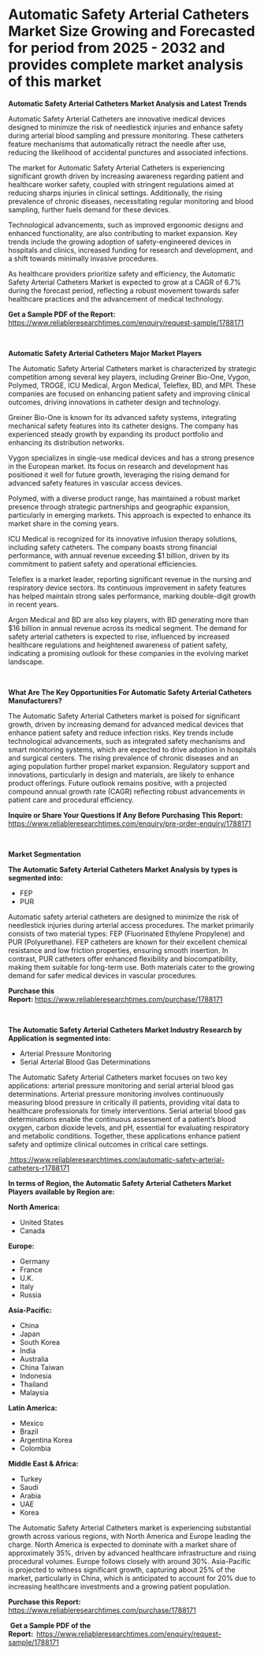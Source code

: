 <p><h1>Automatic Safety Arterial Catheters Market Size Growing and Forecasted for period from 2025 - 2032 and provides complete market analysis of this market</h1></p><p><strong>Automatic Safety Arterial Catheters Market Analysis and Latest Trends</strong></p>
<p><p>Automatic Safety Arterial Catheters are innovative medical devices designed to minimize the risk of needlestick injuries and enhance safety during arterial blood sampling and pressure monitoring. These catheters feature mechanisms that automatically retract the needle after use, reducing the likelihood of accidental punctures and associated infections. </p><p>The market for Automatic Safety Arterial Catheters is experiencing significant growth driven by increasing awareness regarding patient and healthcare worker safety, coupled with stringent regulations aimed at reducing sharps injuries in clinical settings. Additionally, the rising prevalence of chronic diseases, necessitating regular monitoring and blood sampling, further fuels demand for these devices. </p><p>Technological advancements, such as improved ergonomic designs and enhanced functionality, are also contributing to market expansion. Key trends include the growing adoption of safety-engineered devices in hospitals and clinics, increased funding for research and development, and a shift towards minimally invasive procedures. </p><p>As healthcare providers prioritize safety and efficiency, the Automatic Safety Arterial Catheters Market is expected to grow at a CAGR of 6.7% during the forecast period, reflecting a robust movement towards safer healthcare practices and the advancement of medical technology.</p></p>
<p><strong>Get a Sample PDF of the Report:&nbsp;</strong> <a href="https://www.reliableresearchtimes.com/enquiry/request-sample/1788171?utm_campaign=2326&utm_medium=2&utm_source=Github&utm_content=ia&utm_term=14042025&utm_id=automatic-safety-arterial-catheters">https://www.reliableresearchtimes.com/enquiry/request-sample/1788171</a></p>
<p>&nbsp;</p>
<p><strong>Automatic Safety Arterial Catheters Major Market Players</strong></p>
<p><p>The Automatic Safety Arterial Catheters market is characterized by strategic competition among several key players, including Greiner Bio-One, Vygon, Polymed, TROGE, ICU Medical, Argon Medical, Teleflex, BD, and MPI. These companies are focused on enhancing patient safety and improving clinical outcomes, driving innovations in catheter design and technology.</p><p>Greiner Bio-One is known for its advanced safety systems, integrating mechanical safety features into its catheter designs. The company has experienced steady growth by expanding its product portfolio and enhancing its distribution networks.</p><p>Vygon specializes in single-use medical devices and has a strong presence in the European market. Its focus on research and development has positioned it well for future growth, leveraging the rising demand for advanced safety features in vascular access devices.</p><p>Polymed, with a diverse product range, has maintained a robust market presence through strategic partnerships and geographic expansion, particularly in emerging markets. This approach is expected to enhance its market share in the coming years.</p><p>ICU Medical is recognized for its innovative infusion therapy solutions, including safety catheters. The company boasts strong financial performance, with annual revenue exceeding $1 billion, driven by its commitment to patient safety and operational efficiencies.</p><p>Teleflex is a market leader, reporting significant revenue in the nursing and respiratory device sectors. Its continuous improvement in safety features has helped maintain strong sales performance, marking double-digit growth in recent years.</p><p>Argon Medical and BD are also key players, with BD generating more than $16 billion in annual revenue across its medical segment. The demand for safety arterial catheters is expected to rise, influenced by increased healthcare regulations and heightened awareness of patient safety, indicating a promising outlook for these companies in the evolving market landscape.</p></p>
<p>&nbsp;</p>
<p><strong>What Are The Key Opportunities For Automatic Safety Arterial Catheters Manufacturers?</strong></p>
<p><p>The Automatic Safety Arterial Catheters market is poised for significant growth, driven by increasing demand for advanced medical devices that enhance patient safety and reduce infection risks. Key trends include technological advancements, such as integrated safety mechanisms and smart monitoring systems, which are expected to drive adoption in hospitals and surgical centers. The rising prevalence of chronic diseases and an aging population further propel market expansion. Regulatory support and innovations, particularly in design and materials, are likely to enhance product offerings. Future outlook remains positive, with a projected compound annual growth rate (CAGR) reflecting robust advancements in patient care and procedural efficiency.</p></p>
<p><strong>Inquire or Share Your Questions If Any Before Purchasing This Report:</strong> <a href="https://www.reliableresearchtimes.com/enquiry/pre-order-enquiry/1788171?utm_campaign=2326&utm_medium=2&utm_source=Github&utm_content=ia&utm_term=14042025&utm_id=automatic-safety-arterial-catheters">https://www.reliableresearchtimes.com/enquiry/pre-order-enquiry/1788171</a></p>
<p>&nbsp;</p>
<p><strong>Market Segmentation</strong></p>
<p><strong>The Automatic Safety Arterial Catheters Market Analysis by types is segmented into:</strong></p>
<p><ul><li>FEP</li><li>PUR</li></ul></p>
<p><p>Automatic safety arterial catheters are designed to minimize the risk of needlestick injuries during arterial access procedures. The market primarily consists of two material types: FEP (Fluorinated Ethylene Propylene) and PUR (Polyurethane). FEP catheters are known for their excellent chemical resistance and low friction properties, ensuring smooth insertion. In contrast, PUR catheters offer enhanced flexibility and biocompatibility, making them suitable for long-term use. Both materials cater to the growing demand for safer medical devices in vascular procedures.</p></p>
<p><strong>Purchase this Report:&nbsp;</strong><a href="https://www.reliableresearchtimes.com/purchase/1788171?utm_campaign=2326&utm_medium=2&utm_source=Github&utm_content=ia&utm_term=14042025&utm_id=automatic-safety-arterial-catheters">https://www.reliableresearchtimes.com/purchase/1788171</a></p>
<p>&nbsp;</p>
<p><strong>The Automatic Safety Arterial Catheters Market Industry Research by Application is segmented into:</strong></p>
<p><ul><li>Arterial Pressure Monitoring</li><li>Serial Arterial Blood Gas Determinations</li></ul></p>
<p><p>The Automatic Safety Arterial Catheters market focuses on two key applications: arterial pressure monitoring and serial arterial blood gas determinations. Arterial pressure monitoring involves continuously measuring blood pressure in critically ill patients, providing vital data to healthcare professionals for timely interventions. Serial arterial blood gas determinations enable the continuous assessment of a patient’s blood oxygen, carbon dioxide levels, and pH, essential for evaluating respiratory and metabolic conditions. Together, these applications enhance patient safety and optimize clinical outcomes in critical care settings.</p></p>
<p><a href="https://www.reliableresearchtimes.com/automatic-safety-arterial-catheters-r1788171?utm_campaign=2326&utm_medium=2&utm_source=Github&utm_content=ia&utm_term=14042025&utm_id=automatic-safety-arterial-catheters">&nbsp;https://www.reliableresearchtimes.com/automatic-safety-arterial-catheters-r1788171</a></p>
<p><strong>In terms of Region, the Automatic Safety Arterial Catheters Market Players available by Region are:</strong></p>
<p>
    <p> <strong> North America: </strong>
        <ul>
            <li>United States</li>
            <li>Canada</li>
        </ul>
        </p> 
    <p> <strong> Europe: </strong>
        <ul>
            <li>Germany</li>
            <li>France</li>
            <li>U.K.</li>
            <li>Italy</li>
            <li>Russia</li>
        </ul>
        </p> 
    <p> <strong> Asia-Pacific: </strong>
        <ul>
            <li>China</li>
            <li>Japan</li>
            <li>South Korea</li>
            <li>India</li>
            <li>Australia</li>
            <li>China Taiwan</li>
            <li>Indonesia</li>
            <li>Thailand</li>
            <li>Malaysia</li>
        </ul>
        </p> 
    <p> <strong> Latin America: </strong>
        <ul>
            <li>Mexico</li>
            <li>Brazil</li>
            <li>Argentina Korea</li>
            <li>Colombia</li>
        </ul>
        </p> 
    <p> <strong> Middle East & Africa: </strong>
        <ul>
            <li>Turkey</li>
            <li>Saudi</li>
            <li>Arabia</li>
            <li>UAE</li>
            <li>Korea</li>
        </ul>
    </p>
    </p>
<p><p>The Automatic Safety Arterial Catheters market is experiencing substantial growth across various regions, with North America and Europe leading the charge. North America is expected to dominate with a market share of approximately 35%, driven by advanced healthcare infrastructure and rising procedural volumes. Europe follows closely with around 30%. Asia-Pacific is projected to witness significant growth, capturing about 25% of the market, particularly in China, which is anticipated to account for 20% due to increasing healthcare investments and a growing patient population.</p></p>
<p><strong>Purchase this Report: </strong><a href="https://www.reliableresearchtimes.com/purchase/1788171?utm_campaign=2326&utm_medium=2&utm_source=Github&utm_content=ia&utm_term=14042025&utm_id=automatic-safety-arterial-catheters">https://www.reliableresearchtimes.com/purchase/1788171</a></p>
<p>&nbsp;<strong>Get a Sample PDF of the Report:&nbsp;&nbsp;</strong><a href="https://www.reliableresearchtimes.com/enquiry/request-sample/1788171?utm_campaign=2326&utm_medium=2&utm_source=Github&utm_content=ia&utm_term=14042025&utm_id=automatic-safety-arterial-catheters">https://www.reliableresearchtimes.com/enquiry/request-sample/1788171</a></p>
<p><strong></strong></p>
<p><p></p><p></p><p></p></p>